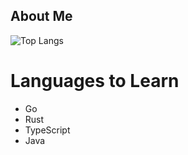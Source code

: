 ## About Me
![Top Langs](https://github-readme-stats.vercel.app/api/top-langs/?username=jmurrah&layout=compact&theme=radical&langs_count=20)

# Languages to Learn
- Go
- Rust
- TypeScript
- Java
